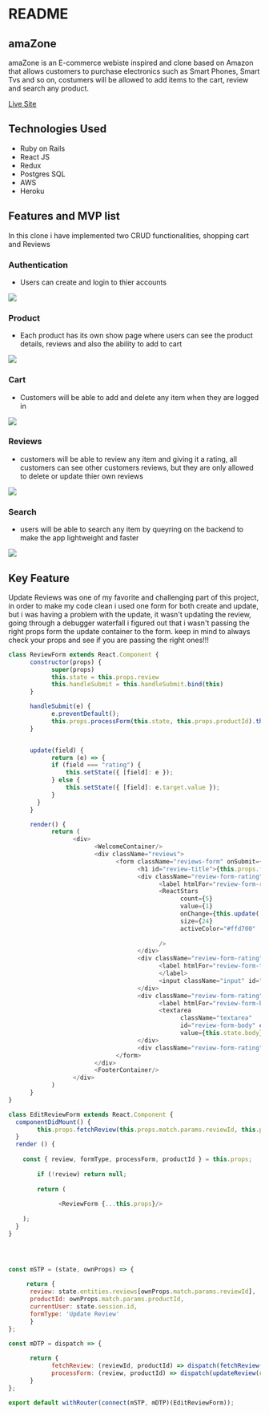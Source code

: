 # README
## amaZone
amaZone is an E-commerce webiste inspired and clone based on Amazon that allows customers to purchase  electronics such as Smart Phones, Smart Tvs and so on, costumers will be allowed to add items to the cart, review and search any product.

[Live Site](https://amazone2.herokuapp.com/#/)

## Technologies Used 

* Ruby on Rails 
* React JS
* Redux
* Postgres SQL
* AWS
* Heroku 

## Features and MVP list
In this clone i have implemented two CRUD functionalities, shopping cart and Reviews
### Authentication
* Users can create and login to thier accounts 

![](app/assets/images/gifAuth.gif)

### Product 
* Each product has its own show page where users can see the product details, reviews and also the ability to add to cart

![](app/assets/images/gifProduct.gif) 

### Cart  
* Customers will be able to add and delete any item when they are logged in 

![](app/assets/images/gifCart.gif)

### Reviews  
* customers will be able to review any item and giving it a rating, all customers can see other customers reviews, but they are only allowed to delete or update thier own reviews

![](app/assets/images/gifReviews.gif) 

### Search 
* users will be able to search any item by queyring on the backend to make the app lightweight and faster  

![](app/assets/images/gifSearch1.gif)

## Key Feature  
Update Reviews was one of my favorite and challenging part of this project, in order to make my code clean i used one form for both create and update, but i was having a problem with the update, it wasn't updating the review, going through a debugger waterfall i figured out that i wasn't passing the right props form the update container to the form. keep in mind to always check your props and see if you are passing the right ones!!!  

```javascript
class ReviewForm extends React.Component {
      constructor(props) {
            super(props)
            this.state = this.props.review 
            this.handleSubmit = this.handleSubmit.bind(this)
      }

      handleSubmit(e) {
            e.preventDefault();
            this.props.processForm(this.state, this.props.productId).then(() => this.props.history.push(`/products/${this.props.productId}`))
      }


      update(field) {
            return (e) => {
            if (field === "rating") {
                this.setState({ [field]: e });
            } else {
                this.setState({ [field]: e.target.value });
            }
        }
      }

      render() {
            return (
                  <div>
                        <WelcomeContainer/>
                        <div className="reviews">
                              <form className="reviews-form" onSubmit={this.handleSubmit}>
                                    <h1 id="review-title">{this.props.formType}</h1>
                                    <div className="review-form-rating">
                                          <label htmlFor="review-form-rating">Overall rating</label>
                                          <ReactStars
                                                count={5}
                                                value={1}
                                                onChange={this.update('rating')}
                                                size={24}
                                                activeColor="#ffd700"
                                                
                                          />
                                    </div>
                                    <div className="review-form-rating">
                                          <label htmlFor="review-form-title">Add a headline
                                          </label>
                                          <input className="input" id="review-form-title" type="text" value={this.state.title} onChange={this.update('title')}></input>
                                    </div>
                                    <div className="review-form-rating">
                                          <label htmlFor="review-form-body">Add a written review</label>
                                          <textarea
                                                className="textarea"
                                                id="review-form-body" cols="100" rows="10"
                                                value={this.state.body} onChange={this.update('body')}></textarea>
                                    </div>
                                    <div className="review-form-rating"><button id="review-submit-from" type="submit">{this.props.formType === 'Create Review' ? 'Submit Review' : 'Update Review'}</button> </div>
                              </form>
                        </div>
                        <FooterContainer/>
                  </div>
            )
      }
}     
```   


```javascript
class EditReviewForm extends React.Component {
  componentDidMount() {
        this.props.fetchReview(this.props.match.params.reviewId, this.props.productId)
  }
  render () {
    
    const { review, formType, processForm, productId } = this.props;
      
        if (!review) return null;
      
        return (
          
              <ReviewForm {...this.props}/>
      
    );
  }
}




const mSTP = (state, ownProps) => {
      
     return {
      review: state.entities.reviews[ownProps.match.params.reviewId],
      productId: ownProps.match.params.productId, 
      currentUser: state.session.id,
      formType: 'Update Review'
      }
};

const mDTP = dispatch => {
      
      return {
            fetchReview: (reviewId, productId) => dispatch(fetchReview(reviewId, productId)),
            processForm: (review, productId) => dispatch(updateReview(review, productId))
      }
};

export default withRouter(connect(mSTP, mDTP)(EditReviewForm));      
```
